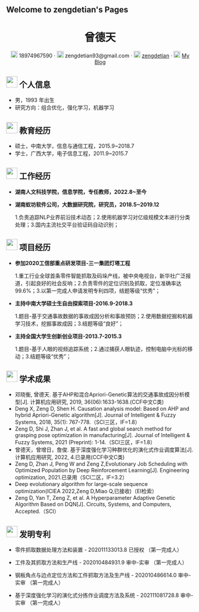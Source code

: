 ## Welcome to zengdetian's Pages


<center>
     <h1>曾德天</h1>
     <div>
         <span>
             <img src="phone-solid.svg" width="18px">
             18974967590
         </span>
         ·
         <span>
             <img src="envelope-solid.svg" width="18px">
             zengdetian93@gmail.com
         </span>
         ·
         <span>
             <img src="github-brands.svg" width="18px">
             <a href="https://github.com/tiantianhuanle">zengdetian</a>
         </span>
         ·
         <span>
             <img src="rss-solid.svg" width="18px">
             <a href="https://blog.csdn.net/tiantianhuanle?spm=1010.2135.3001.5421">My Blog</a>
         </span>
     </div>
 </center>

## <img src="info-circle-solid.svg" width="30px"> 个人信息 

 - 男，1993 年出生
 - 研究方向：组合优化，强化学习，机器学习

## <img src="graduation-cap-solid.svg" width="30px"> 教育经历
- 硕士，中南大学，信息与通信工程，2015.9~2018.7
- 学士，广西大学，电子信息工程，2011.9~2015.7

## <img src="briefcase-solid.svg" width="30px"> 工作经历
- **湖南人文科技学院，信息学院，专任教师，2022.8~至今**

- **湖南蚁坊软件公司，大数据研究院，研究员，2018.5~2019.12**

   1.负责追踪NLP业界前沿技术动态；2.使用机器学习对亿级规模文本进行分类处理；3.国内主流社交平台验证码自动识别；

## <img src="project-diagram-solid.svg" width="30px"> 项目经历

- **参加2020工信部重点研发项目-三一集团灯塔工程**

   1.重工行业全球首条零件智能抓取及码垛产线，被中央电视台，新华社广泛报道，引起良好的社会反响；2.负责零件的定位识别及抓取，定位准确率达99.6%；3.以第一完成人申请发明专利四项，结题等级“优秀”；
  
- **主持中南大学硕士生自由探索项目-2016.9-2018.3**

   1.题目-基于交通事故数据的事故成因分析和事故预防；2.使用数据挖掘和机器学习技术，挖掘事故成因；3.结题等级“良好”；
  
- **主持全国大学生创新创业项目-2013.7-2015.3**

   1.题目-基于人眼的视频追踪系统；2.通过捕获人眼轨迹，控制电脑中光标的移动；3.结题等级“优秀”；                                                                           

## <img src="tools-solid.svg" width="30px"> 学术成果

- 邓晓衡, 曾德天. 基于AHP和混合Apriori-Genetic算法的交通事故成因分析模型[J]. 计算机应用研究, 2019, 36(06):1633-1638.(CCF中文C类)	
- Deng X, Zeng D, Shen H. Causation analysis model: Based on AHP and hybrid Apriori-Genetic algorithm[J]. Journal of Intelligent & Fuzzy Systems, 2018, 35(1): 767-778.（SCI三区，IF=1.8）
- Zeng D, Shi J, Zhan J, et al. A fast and global search method for grasping pose optimization in manufacturing[J]. Journal of Intelligent & Fuzzy Systems, 2021 (Preprint): 1-14.（SCI三区，IF=1.8）
- 曾德天，曾增日，詹俊. 基于深度强化学习种群优化的演化式作业调度算法[J]. 计算机应用研究, 2022, 4.已录用(CCF中文C类)	
- Zeng D, Zhan J, Peng W and Zeng Z,Evolutionary Job Scheduling with Optimized Population by Deep Reinforcement Learning[J]. Engineering optimization, 2021.已录用（SCI二区，IF=3.2）
- Deep evolutionary algorithm for large-scale sequence optimization(ICIEA 2022,Zeng D,Miao Q,已接收)（EI检索）
- Zeng D, Yan T, Zeng Z, et al. A Hyperparameter Adaptive Genetic Algorithm Based on DQN[J]. Circuits, Systems, and Computers, Accepted.（SCI）

## <img src="tools-solid.svg" width="30px"> 发明专利

- 零件抓取数据处理方法和装置 - 202011133013.8 已授权 （第一完成人）

- 工件及其抓取方法和生产线 - 202010484931.9 审中-实审 （第一完成人）

- 钢板角点与边点定位方法和工件抓取方法及生产线 - 202010486614.0 审中-实审 （第一完成人）

- 基于深度强化学习的演化式分拣作业调度方法及系统 - 202111081728.8 审中-实审 （第一完成人）

